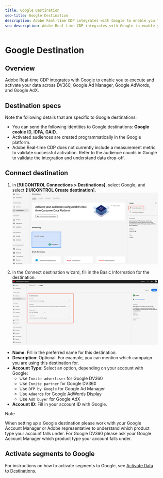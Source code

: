 ```yaml
---
title: Google Destination
seo-title: Google Destination
description: Adobe Real-time CDP integrates with Google to enable you to execute and activate your data across DV360, Google Ad Manager, Google AdWords, and Google AdX.
seo-description: Adobe Real-time CDP integrates with Google to enable you to execute and activate your data across DV360, Google Ad Manager, Google AdWords, and Google AdX.
---
```


# Google Destination

## Overview

Adobe Real-time CDP integrates with Google to enable you to execute and activate your data across DV360, Google Ad Manager, Google AdWords, and Google AdX.

## Destination specs

Note the following details that are specific to Google destinations:

* You can send the following identities to Google destinations: **Google cookie ID, IDFA, GAID**.
* Activated audiences are created programmatically in the Google platform.
* Adobe Real-time CDP does not currently include a measurement metric to validate successful activation. Refer to the audience counts in Google to validate the integration and understand data drop-off.

## Connect destination

1. In **[!UICONTROL Connections > Destinations]**, select Google, and select **[!UICONTROL Create destination]**.
    ![Connect Google destination](/help/rtcdp/destinations/assets/google-destination.png)

2. In the Connect destination wizard, fill in the Basic Information for the destination.
    ![Basic information Google](/help/rtcdp/destinations/assets/google-basic-info.png)
*  **Name**: Fill in the preferred name for this destination.
*  **Description**: Optional. For example, you can mention which campaign you are using this destination for.
*  **Account Type**: Select an option, depending on your account with Google:
   *  Use `Invite advertiser` for Google DV360
   * Use `Invite partner` for Google DV360
   * Use `DFP by Google` for Google Ad Manager
   * Use `AdWords` for Google AdWords Display
   * Use `AdX buyer` for Google AdX
*  **Account ID**: Fill in your account ID with Google.

>[!NOTE]
>
>When setting up a Google destination please work with your Google Account Manager or Adobe representative to understand which product type your account falls under. For Google DV360 please ask your Google Account Manager which product type your account falls under. 

## Activate segments to Google

For instructions on how to activate segments to Google, see [Activate Data to Destinations](/help/rtcdp/destinations/activate-destinations.md).